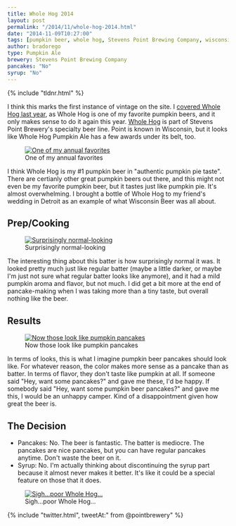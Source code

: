 ```yaml
---
title: Whole Hog 2014
layout: post
permalink: "/2014/11/whole-hog-2014.html"
date: "2014-11-09T10:27:00"
tags: [pumpkin beer, whole hog, Stevens Point Brewing Company, wisconsin, vertical]
author: bradorego
type: Pumpkin Ale
brewery: Stevens Point Brewing Company
pancakes: "No"
syrup: "No"
---
```


{% include "tldnr.html" %}

I think this marks the first instance of vintage on the site. I <a href="/2013/10/whole-hog-pumpkin-ale.html" target="_blank">covered Whole Hog last year</a>, as Whole Hog is one of my favorite pumpkin beers, and it only makes sense to do it again this year. <a href="http://www.pointbeer.com/whole-hog-pumpkin-ale/" target="_blank">Whole Hog</a> is part of Stevens Point Brewery's specialty beer line. Point is known in Wisconsin, but it looks like Whole Hog Pumpkin Ale has a few awards under its belt, too.

<figure class="imageWrap">
  <a href="{{ site.url }}/assets/full/wholehog2014/beer.jpg" target="_blank">
    <img src="{{ site.url }}/assets/compressed/wholehog2014/beer.jpg" alt="One of my annual favorites" />
  </a>
  <figcaption>
    One of my annual favorites
  </figcaption>
</figure>

I think Whole Hog is my #1 pumpkin beer in "authentic pumpkin pie taste". There are certianly other great pumpkin beers out there, and this might not even be my favorite pumpkin beer, but it tastes just like pumpkin pie. It's almost overwhelming. I brought a bottle of Whole Hog to my friend's wedding in Detroit as an example of what Wisconsin Beer was all about.

## Prep/Cooking

<figure class="imageWrap">
  <a href="{{ site.url }}/assets/full/wholehog2014/batter.jpg" target="_blank">
    <img src="{{ site.url }}/assets/compressed/wholehog2014/batter.jpg" alt="Surprisingly normal-looking" />
  </a>
  <figcaption>
    Surprisingly normal-looking
  </figcaption>
</figure>

The interesting thing about this batter is how surprisingly normal it was. It looked pretty much just like regular batter (maybe a little darker, or maybe I'm just not sure what regular batter looks like anymore), and it had a mild pumpkin aroma and flavor, but not much. I did get a bit more at the end of pancake-making when I was taking more than a tiny taste, but overall nothing like the beer.

## Results

<figure class="imageWrap">
  <a href="{{ site.url }}/assets/full/wholehog2014/pancakes.jpg" target="_blank">
    <img src="{{ site.url }}/assets/compressed/wholehog2014/pancakes.jpg" alt="Now those look like pumpkin pancakes" />
  </a>
  <figcaption>
    Now those look like pumpkin pancakes
  </figcaption>
</figure>

In terms of looks, this is what I imagine pumpkin beer pancakes should look like. For whatever reason, the color makes more sense as a pancake than as batter. In terms of flavor, they don't taste like pumpkin at all. If someone said "Hey, want some pancakes?" and gave me these, I'd be happy. If somebody said "Hey, want some pumpkin beer pancakes?" and gave me this, I would be an unhappy camper. Kind of a disappointment given how great the beer is.

## The Decision

* Pancakes: No. The beer is fantastic. The batter is mediocre. The pancakes are nice pancakes, but you can have regular pancakes anytime. Don't waste the beer on it.
* Syrup: No. I'm actually thinking about discontinuing the syrup part because it almost never makes it better. It's like it could be a special feature on those that it does.

<figure class="imageWrap">
  <a href="{{ site.url }}/assets/full/wholehog2014/syrup.jpg" target="_blank">
    <img src="{{ site.url }}/assets/compressed/wholehog2014/syrup.jpg" alt="Sigh...poor Whole Hog..." />
  </a>
  <figcaption>
    Sigh...poor Whole Hog...
  </figcaption>
</figure>

{% include "twitter.html", tweetAt:" from @pointbrewery" %}
